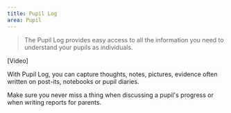 ```yaml
---
title: Pupil Log
area: Pupil
---
```

> The Pupil Log provides easy access to all the information you need to understand your pupils as individuals. 

[Video]

With Pupil Log, you can capture thoughts, notes, pictures, evidence often written on post-its, notebooks or pupil diaries. 

Make sure you never miss a thing when discussing a pupil's progress or when writing reports for parents.
<!--stackedit_data:
eyJoaXN0b3J5IjpbLTE5ODYwOTcxMDcsLTc2Mzk2NzA0LC0xMD
I5OTc3ODkyXX0=
-->